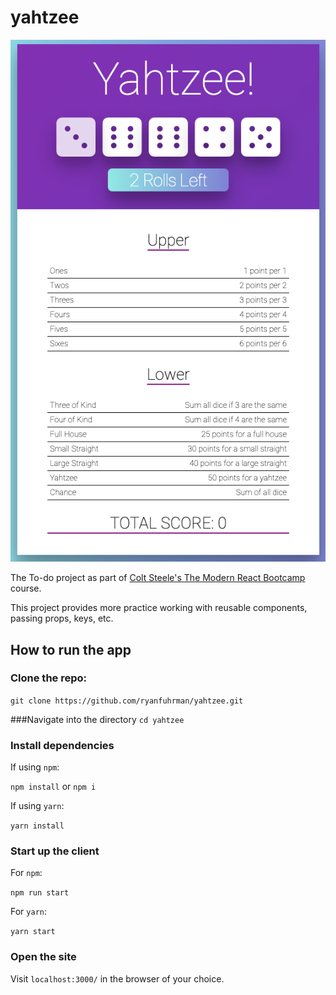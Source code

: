 # yahtzee

![](img/appScreenshot.png)

The To-do project as part of [Colt Steele's The Modern React Bootcamp](https://www.udemy.com/modern-react-bootcamp/) course.

This project provides more practice working with reusable components, passing props, keys, etc.

## How to run the app

### Clone the repo:

`git clone https://github.com/ryanfuhrman/yahtzee.git`

###Navigate into the directory `cd yahtzee`

### Install dependencies

If using `npm`:

`npm install` or `npm i`

If using `yarn`:

`yarn install`

### Start up the client

For `npm`:

`npm run start`

For `yarn`:

`yarn start`

### Open the site

Visit `localhost:3000/` in the browser of your choice.
